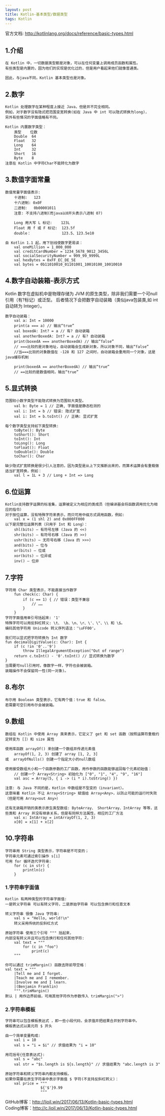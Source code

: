 ```yaml
---
layout: post
title: Kotlin-基本类型/数据类型
tags: Kotlin
---
```

官方文档: http://kotlinlang.org/docs/reference/basic-types.html

## 1.介绍
    在 Kotlin 中，一切数据类型都是对象，可以在任何变量上调用成员函数和属性。
    有些类型是内置的，因为他们的实现是优化过的，但是用户看起来他们就像普通类。

    因此，与java不同，Kotlin 基本类型也是对象。

## 2.数字
    Kotlin 处理数字在某种程度上接近 Java，但是并不完全相同。
    例如，对于数字没有隐式把范围变宽转换(如在 Java 中 int 可以隐式转换为long)，
    另外有些情况的字面值略有不同。

    Kotlin 内置数字类型：
        类型    位数
        Double  64
        Float   32
        Long    64
        Int     32
        Short   16
        Byte    8
    注意在 Kotlin 中字符Char不能转化为数字

## 3.数值字面常量
    数值常量字面值表示:
        十进制:   123        
        十六进制: 0x0F
        二进制:   0b00001011
        注意: 不支持八进制(而java以0开头表示八进制 07)

        Long 用大写 L 标记:    123L  
        Float 用 f 或 F 标记:  123.5f
        double：              123.5、123.5e10

    自 Kotlin 1.1 起，用下划线使数字更易读：   
        val oneMillion = 1_000_000
        val creditCardNumber = 1234_5678_9012_3456L
        val socialSecurityNumber = 999_99_9999L
        val hexBytes = 0xFF_EC_DE_5E
        val bytes = 0b11010010_01101001_10010100_10010010

## 4.数字自动装箱-表示方式
   Kotlin 数字在虚拟机中是物理存储为 JVM 的原生类型，除非我们需要一个可null引用（有?标记）或泛型。 后者情况下会把数字自动装箱（类似java包装类,如 int 自动转为 Integer）。

    数字自动装箱：
        val a: Int = 10000
        print(a === a) // 输出“true”
        val boxedA: Int? = a // 有? 自动装箱
        val anotherBoxedA: Int? = a // 有? 自动装箱
        print(boxedA === anotherBoxedA) // 输出“false”
        // ===比较的是对象地址，自动装箱会生成新对象，所以对象不同，输出“false”
        //当===比较的对象数值在 -128 和 127 之间时，自动装箱会重用同一个对象，这是java缓存机制

        print(boxedA == anotherBoxedA) // 输出“true”
        // ==比较的是数值相同，输出“true”

## 5.显式转换
    范围较小数字类型不能隐式转换为范围较大类型。
        val b: Byte = 1 // 正确, 字面值是静态检测的
        val i: Int = b // 错误: 隐式扩宽
        val i: Int = b.toInt() // 正确: 显式扩宽

    每个数字类型支持如下类型转换:
        toByte(): Byte
        toShort(): Short
        toInt(): Int
        toLong(): Long
        toFloat(): Float
        toDouble(): Double
        toChar(): Char

    缺少隐式扩宽转换是很少引人注意的，因为类型是从上下文推断出来的，而算术运算会有重载做适当扩宽转换，例如：
        val l = 1L + 3 // Long + Int => Long

## 6.位运算
    Kotlin支持数字运算的标准集，运算被定义为相应的类成员（但编译器会将函数调用优化为相应的指令）
    对于按位运算，没有特殊字符来表示，而只可用中缀方式调用函数，例如:
        val x = (1 shl 2) and 0x000FF000
    以下是完整位运算列表（只用于 Int 和 Long）：
        shl(bits) – 有符号左移 (Java 的 <<)
        shr(bits) – 有符号右移 (Java 的 >>)
        ushr(bits) – 无符号右移 (Java 的 >>>)
        and(bits) – 位与
        or(bits) – 位或
        xor(bits) – 位异或
        inv() – 位非

## 7.字符
    字符用 Char 类型表示，不能直接当作数字
        fun check(c: Char) {
            if (c == 1) { // 错误：类型不兼容
                // ……
            }
        }
    字符字面值用单引号括起来: '1' 
    特殊字符可以用反斜杠转义: \t、 \b、\n、\r、\'、\"、\\ 和 \$。 
    编码其他字符用 Unicode 转义序列语法：'\uFF00'。

    我们可以显式把字符转换为 Int 数字
    fun decimalDigitValue(c: Char): Int {
        if (c !in '0'..'9')
            throw IllegalArgumentException("Out of range")
        return c.toInt() - '0'.toInt() // 显式转换为数字
    }
    当需要可null引用时，像数字一样，字符也会被装箱。
    装箱操作不会保留同一性(同一对象)。

## 8.布尔
    布尔用 Boolean 类型表示，它有两个值：true 和 false。
    若需要可空引用布尔会被装箱。

## 9.数组
    数组在 Kotlin 中使用 Array 类来表示，它定义了 get 和 set 函数（按照运算符重载约定转变为 []）和 size 属性

    使用库函数 arrayOf() 来创建一个数组并传递元素值
        arrayOf(1, 2, 3) 创建了 array [1, 2, 3]
    或  arrayOfNulls() 创建一个指定大小的null数组

    使用接受数组大小和一个函数参数的工厂函数，用作参数的函数能够返回每个元素初始值：
        // 创建一个 Array<String> 初始化为 ["0", "1", "4", "9", "16"]
        val asc = Array(5, { i -> (i * i).toString() })

    注意: 与 Java 不同的是，Kotlin 中数组是不型变的（invariant）。
    这意味着 Kotlin 不让 Array<String> 赋值给 Array<Any>，以防止可能的运行时失败（但是可用 Array<out Any>）

    还有无装箱开销的类表示原生类型数组: ByteArray、 ShortArray、IntArray 等等，这些类和 Array 并没有继承关系，但是有同样方法属性，相应的工厂方法
        val x: IntArray = intArrayOf(1, 2, 3)
        x[0] = x[1] + x[2]

## 10.字符串   
    字符串用 String 类型表示，字符串是不可变的；
    字符串元素可通过索引操作 s[i]
    可用 for 循环迭代字符串:
        for (c in str) {
            println(c)
        }

### 1.字符串字面值
    Kotlin 有两种类型的字符串字面值: 
    一是转义字符串 可以有转义字符，二是原始字符串 可以包含换行和任意文本

    转义字符串 很像 Java 字符串:
        val s = "Hello, world!\n"
        转义采用传统的反斜杠方式

    原始字符串 使用三个引号 """ 括起来，
    内部没有转义并且可以包含换行和任何其他字符:
        val text = """
            for (c in "foo")
                print(c)
        """

    你可以通过 trimMargin() 函数去除前导空格：
    val text = """
        |Tell me and I forget.
        |Teach me and I remember.
        |Involve me and I learn.
        |(Benjamin Franklin)
        """.trimMargin()
    默认 | 用作边界前缀，可用其他字符作为参数传入 trimMargin(">")

### 2.字符串模板
    字符串可以包含模板表达式 ，即一些小段代码，会求值并把结果合并到字符串中。 
    模板表达式以美元符 $ 开头
    
    由一个简单变量构成:
        val i = 10
        val s = "i = $i" // 求值结果为 "i = 10"

    用花括号{任意表达式}:
        val s = "abc"
        val str = "$s.length is ${s.length}" // 求值结果为 "abc.length is 3"
        
    原始字符串和转义字符串内都支持模板。 
    如果你需要在原生字符串中表示字面值 $ 字符(不支持反斜杠转义)：
        val price = """
                    ${'$'}9.99
                    """

GitHub博客：http://lioil.win/2017/06/13/Kotlin-basic-types.html   
Coding博客：http://c.lioil.win/2017/06/13/Kotlin-basic-types.html